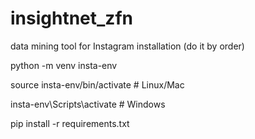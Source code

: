 # insightnet_zfn
data mining tool for Instagram
installation (do it by order)

python -m venv insta-env

source insta-env/bin/activate  # Linux/Mac

insta-env\Scripts\activate  # Windows

pip install -r requirements.txt

